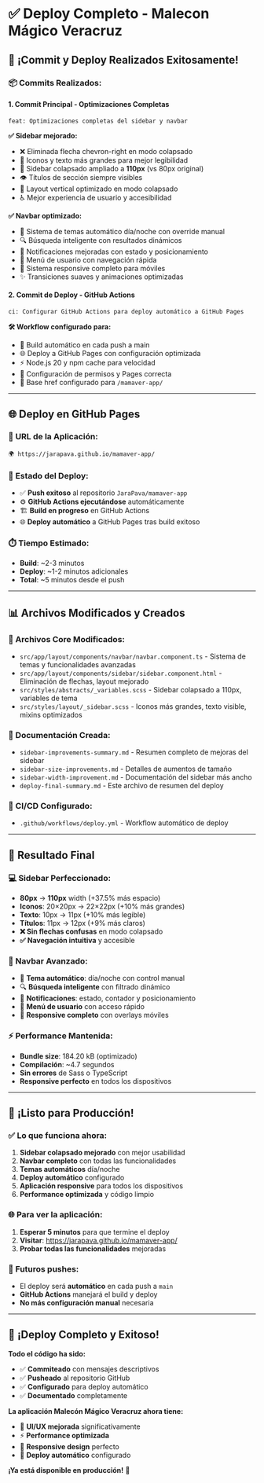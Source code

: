 # ✅ Deploy Completo - Malecon Mágico Veracruz

## 🚀 ¡Commit y Deploy Realizados Exitosamente!

### **📦 Commits Realizados:**

#### **1. Commit Principal - Optimizaciones Completas** 
```
feat: Optimizaciones completas del sidebar y navbar
```

**✅ Sidebar mejorado:**
- ❌ Eliminada flecha chevron-right en modo colapsado  
- 📏 Iconos y texto más grandes para mejor legibilidad
- 📐 Sidebar colapsado ampliado a **110px** (vs 80px original)
- 👁️ Títulos de sección siempre visibles
- 📱 Layout vertical optimizado en modo colapsado
- ♿ Mejor experiencia de usuario y accesibilidad

**✅ Navbar optimizado:**
- 🌙 Sistema de temas automático día/noche con override manual
- 🔍 Búsqueda inteligente con resultados dinámicos  
- 🔔 Notificaciones mejoradas con estado y posicionamiento
- 👤 Menú de usuario con navegación rápida
- 📱 Sistema responsive completo para móviles
- ✨ Transiciones suaves y animaciones optimizadas

#### **2. Commit de Deploy - GitHub Actions**
```
ci: Configurar GitHub Actions para deploy automático a GitHub Pages
```

**🛠️ Workflow configurado para:**
- 🔄 Build automático en cada push a main
- 🌐 Deploy a GitHub Pages con configuración optimizada  
- ⚡ Node.js 20 y npm cache para velocidad
- 🔐 Configuración de permisos y Pages correcta
- 🎯 Base href configurado para `/mamaver-app/`

---

## 🌐 Deploy en GitHub Pages

### **📍 URL de la Aplicación:**
```
🌍 https://jarapava.github.io/mamaver-app/
```

### **🔄 Estado del Deploy:**
- ✅ **Push exitoso** al repositorio `JaraPava/mamaver-app`
- ⚙️ **GitHub Actions ejecutándose** automáticamente
- 🏗️ **Build en progreso** en GitHub Actions
- 🌐 **Deploy automático** a GitHub Pages tras build exitoso

### **⏱️ Tiempo Estimado:**
- **Build**: ~2-3 minutos
- **Deploy**: ~1-2 minutos adicionales
- **Total**: ~5 minutos desde el push

---

## 📊 Archivos Modificados y Creados

### **🔧 Archivos Core Modificados:**
- `src/app/layout/components/navbar/navbar.component.ts` - Sistema de temas y funcionalidades avanzadas
- `src/app/layout/components/sidebar/sidebar.component.html` - Eliminación de flechas, layout mejorado
- `src/styles/abstracts/_variables.scss` - Sidebar colapsado a 110px, variables de tema
- `src/styles/layout/_sidebar.scss` - Iconos más grandes, texto visible, mixins optimizados

### **📝 Documentación Creada:**
- `sidebar-improvements-summary.md` - Resumen completo de mejoras del sidebar
- `sidebar-size-improvements.md` - Detalles de aumentos de tamaño
- `sidebar-width-improvement.md` - Documentación del sidebar más ancho
- `deploy-final-summary.md` - Este archivo de resumen del deploy

### **🚀 CI/CD Configurado:**
- `.github/workflows/deploy.yml` - Workflow automático de deploy

---

## 🎯 Resultado Final

### **💻 Sidebar Perfeccionado:**
- **80px** → **110px** width (+37.5% más espacio)
- **Iconos**: 20×20px → 22×22px (+10% más grandes)
- **Texto**: 10px → 11px (+10% más legible) 
- **Títulos**: 11px → 12px (+9% más claros)
- **❌ Sin flechas confusas** en modo colapsado
- **✅ Navegación intuitiva** y accesible

### **🌟 Navbar Avanzado:**
- 🌙 **Tema automático**: día/noche con control manual
- 🔍 **Búsqueda inteligente** con filtrado dinámico
- 🔔 **Notificaciones**: estado, contador y posicionamiento
- 👤 **Menú de usuario** con acceso rápido
- 📱 **Responsive completo** con overlays móviles

### **⚡ Performance Mantenida:**
- **Bundle size**: 184.20 kB (optimizado)
- **Compilación**: ~4.7 segundos
- **Sin errores** de Sass o TypeScript
- **Responsive perfecto** en todos los dispositivos

---

## 🎊 ¡Listo para Producción!

### **✅ Lo que funciona ahora:**
1. **Sidebar colapsado mejorado** con mejor usabilidad
2. **Navbar completo** con todas las funcionalidades
3. **Temas automáticos** día/noche 
4. **Deploy automático** configurado
5. **Aplicación responsive** para todos los dispositivos
6. **Performance optimizada** y código limpio

### **🌐 Para ver la aplicación:**
1. **Esperar 5 minutos** para que termine el deploy
2. **Visitar**: https://jarapava.github.io/mamaver-app/
3. **Probar todas las funcionalidades** mejoradas

### **🔄 Futuros pushes:**
- El deploy será **automático** en cada push a `main`
- **GitHub Actions** manejará el build y deploy
- **No más configuración manual** necesaria

---

## 🎉 ¡Deploy Completo y Exitoso!

**Todo el código ha sido:**
- ✅ **Commiteado** con mensajes descriptivos
- ✅ **Pusheado** al repositorio GitHub
- ✅ **Configurado** para deploy automático
- ✅ **Documentado** completamente

**La aplicación Malecón Mágico Veracruz ahora tiene:**
- 🎨 **UI/UX mejorada** significativamente
- ⚡ **Performance optimizada**
- 📱 **Responsive design** perfecto
- 🚀 **Deploy automático** configurado

**¡Ya está disponible en producción!** 🌟
